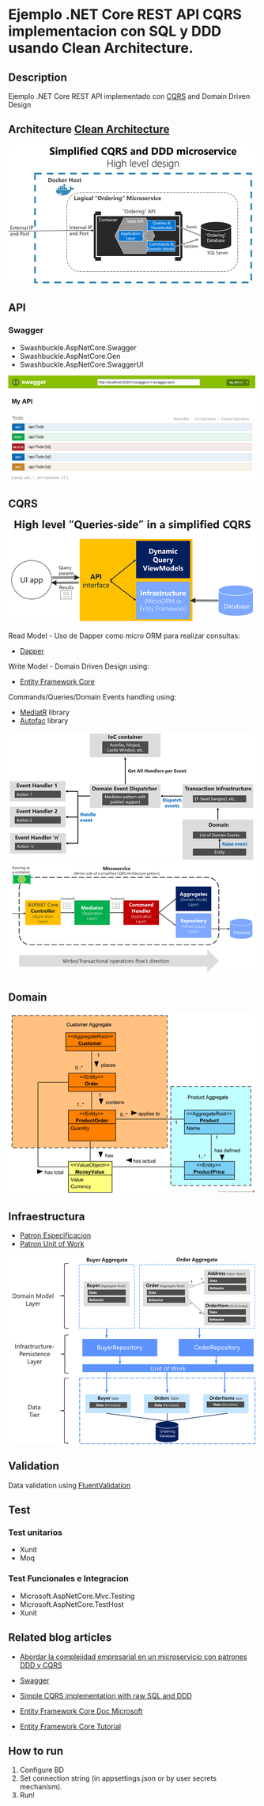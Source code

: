Ejemplo .NET Core REST API CQRS implementacion con SQL y DDD usando Clean Architecture.
==============================================================

## Description
Ejemplo .NET Core REST API implementado con [CQRS](https://docs.microsoft.com/es-es/azure/architecture/guide/architecture-styles/cqrs) and Domain Driven Design

## Architecture [Clean Architecture](http://blog.cleancoder.com/uncle-bob/2012/08/13/the-clean-architecture.html)

![projects_dependencies](Docs/simplified-cqrs-ddd-microservice.png)

## API

### Swagger
* Swashbuckle.AspNetCore.Swagger
* Swashbuckle.AspNetCore.Gen
* Swashbuckle.AspNetCore.SwaggerUI

![projects_dependencies](Docs/swagger-ui.png)

## CQRS

![projects_dependencies](Docs/simple-approach-cqrs-queries.png)

Read Model - Uso de Dapper como micro ORM para realizar consultas:
* [Dapper](https://github.com/StackExchange/Dapper)

Write Model - Domain Driven Design using:
* [Entity Framework Core](https://github.com/dotnet/efcore)

Commands/Queries/Domain Events handling using:
* [MediatR](https://github.com/jbogard/MediatR) library
* [Autofac](https://autofaccn.readthedocs.io/en/latest/integration/aspnetcore.html) library

![projects_dependencies](Docs/domain-event-dispatcher.png)
![projects_dependencies](Docs/mediator-cqrs-microservice.png)

## Domain

![projects_dependencies](Docs/domain_model_diagram.png)

## Infraestructura

* [Patron Especificacion](https://deviq.com/specification-pattern/)
* [Patron Unit of Work](https://martinfowler.com/eaaCatalog/unitOfWork.html)


![projects_dependencies](Docs/repository-aggregate-database-table-relationships.png)


## Validation

Data validation using [FluentValidation](https://github.com/JeremySkinner/FluentValidation)

## Test

### Test unitarios
* Xunit
* Moq

### Test Funcionales e Integracion
* Microsoft.AspNetCore.Mvc.Testing
* Microsoft.AspNetCore.TestHost
* Xunit


## Related blog articles

* [Abordar la complejidad empresarial en un microservicio con patrones DDD y CQRS](https://docs.microsoft.com/es-es/dotnet/architecture/microservices/microservice-ddd-cqrs-patterns/ddd-oriented-microservice)

* [Swagger](https://docs.microsoft.com/es-es/aspnet/core/tutorials/web-api-help-pages-using-swagger?tabs=visual-studio&view=aspnetcore-3.1)

* [Simple CQRS implementation with raw SQL and DDD](http://www.kamilgrzybek.com/design/simple-cqrs-implementation-with-raw-sql-and-ddd/)

* [Entity Framework Core Doc Microsoft](https://docs.microsoft.com/es-es/ef/core/)

* [Entity Framework Core Tutorial](https://www.entityframeworktutorial.net/)

## How to run
1. Configure BD
2. Set connection string (in appsettings.json or by user secrets mechanism).
3. Run!
